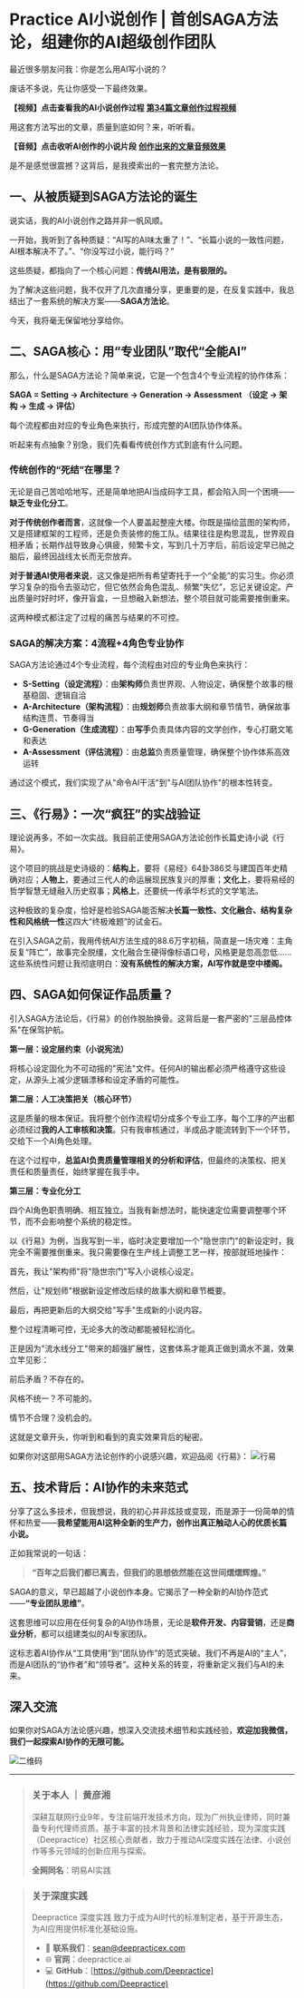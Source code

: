 # Practice AI小说创作 | 首创SAGA方法论，组建你的AI超级创作团队

最近很多朋友问我：你是怎么用AI写小说的？

废话不多说，先让你感受一下最终效果。

**【视频】点击查看我的AI小说创作过程**
**[第34篇文章创作过程视频](./assets/第34篇文章.mp4)**

用这套方法写出的文章，质量到底如何？来，听听看。

**【音频】点击收听AI创作的小说片段**
**[创作出来的文章音频效果](./assets/第34篇文章.mp3)**

是不是感觉很震撼？这背后，是我摸索出的一套完整方法论。

## **一、从被质疑到SAGA方法论的诞生**

说实话，我的AI小说创作之路并非一帆风顺。

一开始，我听到了各种质疑：“AI写的AI味太重了！”、“长篇小说的一致性问题，AI根本解决不了。”、“你没写过小说，能行吗？”

这些质疑，都指向了一个核心问题：**传统AI用法，是有极限的。**

为了解决这些问题，我不仅开了几次直播分享，更重要的是，在反复实践中，我总结出了一套系统的解决方案——**SAGA方法论**。

今天，我将毫无保留地分享给你。

## **二、SAGA核心：用“专业团队”取代“全能AI”**

那么，什么是SAGA方法论？简单来说，它是一个包含4个专业流程的协作体系：

**SAGA = Setting → Architecture → Generation → Assessment**
**（设定 → 架构 → 生成 → 评估）**

每个流程都由对应的专业角色来执行，形成完整的AI团队协作体系。

听起来有点抽象？别急，我们先看看传统创作方式到底有什么问题。

### 传统创作的“死结”在哪里？

无论是自己苦哈哈地写，还是简单地把AI当成码字工具，都会陷入同一个困境——**缺乏专业化分工**。

**对于传统创作者而言**，这就像一个人要盖起整座大楼。你既是描绘蓝图的架构师，又是搭建框架的工程师，还是负责装修的施工队。结果往往是构思混乱，世界观自相矛盾；长期作战导致身心俱疲，频繁卡文，写到几十万字后，前后设定早已抛之脑后，最终因战线太长而无奈放弃。

**对于普通AI使用者来说**，这又像是把所有希望寄托于一个“全能”的实习生。你必须学习复杂的指令去驱动它，但它依然会角色混乱、频繁“失忆”，忘记关键设定。产出质量时好时坏，像开盲盒，一旦想融入新想法，整个项目就可能需要推倒重来。

这两种模式都注定了过程的痛苦与结果的不可控。

### SAGA的解决方案：4流程+4角色专业协作

SAGA方法论通过4个专业流程，每个流程由对应的专业角色来执行：

* **S-Setting（设定流程）**：由**架构师**负责世界观、人物设定，确保整个故事的根基稳固、逻辑自洽
* **A-Architecture（架构流程）**：由**规划师**负责故事大纲和章节情节，确保故事结构连贯、节奏得当
* **G-Generation（生成流程）**：由**写手**负责具体内容的文学创作，专心打磨文笔和表达
* **A-Assessment（评估流程）**：由**总监**负责质量管理，确保整个协作体系高效运转

通过这个模式，我们实现了从"命令AI干活"到"与AI团队协作"的根本性转变。

## **三、《行易》：一次“疯狂”的实战验证**

理论说再多，不如一次实战。我目前正使用SAGA方法论创作长篇史诗小说《行易》。

这个项目的挑战是史诗级的：**结构上**，要将《易经》64卦386爻与建国百年史精确对应；**人物上**，要通过三代人的命运展现民族复兴的厚重；**文化上**，要将易经的哲学智慧无缝融入历史叙事；**风格上**，还要统一传承华杉式的文学笔法。

这种极致的复杂度，恰好是检验SAGA能否解决**长篇一致性、文化融合、结构复杂性和风格统一性**这四大“终极难题”的试金石。

在引入SAGA之前，我用传统AI方法生成的88.6万字初稿，简直是一场灾难：主角反复“阵亡”，故事完全脱缰，文化融合生硬得像标语口号，风格更是忽高忽低……这些系统性问题让我彻底明白：**没有系统性的解决方案，AI写作就是空中楼阁。**

## 四、SAGA如何保证作品质量？

引入SAGA方法论后，《行易》的创作脱胎换骨。这背后是一套严密的"三层品控体系"在保驾护航。

**第一层：设定层约束（小说宪法）**

将核心设定固化为不可动摇的"宪法"文件。任何AI的输出都必须严格遵守这些设定，从源头上减少逻辑漂移和设定矛盾的可能性。

**第二层：人工决策把关（核心环节）**

这是质量的根本保证。我将整个创作流程切分成多个专业工序，每个工序的产出都必须经过**我的人工审核和决策**。只有我审核通过，半成品才能流转到下一个环节，交给下一个AI角色处理。

在这个过程中，**总监AI负责质量管理相关的分析和评估**，但最终的决策权、把关责任和质量责任，始终掌握在我手中。

**第三层：专业化分工**

四个AI角色职责明确、相互独立。当我有新想法时，能快速定位需要调整哪个环节，而不会影响整个系统的稳定性。

以《行易》为例，当我写到一半，临时决定要增加一个"隐世宗门"的新设定时，我完全不需要推倒重来。我只需要像在生产线上调整工艺一样，按部就班地操作：

首先，我让"架构师"将"隐世宗门"写入小说核心设定。

然后，让"规划师"根据新设定修改后续的故事大纲和章节概要。

最后，再把更新后的大纲交给"写手"生成新的小说内容。

整个过程清晰可控，无论多大的改动都能被轻松消化。

正是因为"流水线分工"带来的超强扩展性，这套体系才能真正做到滴水不漏，效果立竿见影：

前后矛盾？不存在的。

风格不统一？不可能的。

情节不合理？没机会的。

这就是文章开头，你听到和看到的真实效果背后的秘密。

如果你对这部用SAGA方法论创作的小说感兴趣，欢迎品阅《行易》：
![行易](assets/第二版.jpg)

## **五、技术背后：AI协作的未来范式**

分享了这么多技术，但我想说，我的初心并非炫技或变现，而是源于一份简单的情怀和热爱——**我希望能用AI这种全新的生产力，创作出真正触动人心的优质长篇小说。**

正如我常说的一句话：
> **“百年之后我们都已离去，但我们的思想依然能在这世间熠熠辉煌。”**

SAGA的意义，早已超越了小说创作本身。它揭示了一种全新的AI协作范式——**“专业团队思维”**。

这套思维可以应用在任何复杂的AI协作场景，无论是**软件开发、内容营销**，还是**商业分析**，都可以组建类似的AI专家团队。

这标志着AI协作从“工具使用”到“团队协作”的范式突破。我们不再是AI的“主人”，而是AI团队的“协作者”和“领导者”。这种关系的转变，将重新定义我们与AI的未来。

## **深入交流**

如果你对SAGA方法论感兴趣，想深入交流技术细节和实践经验，**欢迎加我微信，我们一起探索AI协作的无限可能。**

![二维码](assets/二维码.jpg)

---

> ### 关于本人 ｜ 黄彦湘
> 深耕互联网行业9年，专注前端开发技术方向，现为广州执业律师，同时兼备专利代理师资质。基于丰富的技术背景和法律实践经验，现为深度实践（Deepractice）社区核心贡献者，致力于推动AI深度实践在法律、小说创作等多元领域的创新应用与探索。
>
> **全网同名**：明易AI实践

> ### 关于深度实践
> Deepractice 深度实践 致力于成为AI时代的标准制定者，基于开源生态，为AI应用提供标准化基础设施。
> * 📧 **联系我们**：sean@deepracticex.com
> * 🌐 **官网**：deepractice.ai
> * 💻 **GitHub**：[https://github.com/Deepractice](https://github.com/Deepractice)
